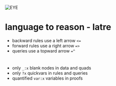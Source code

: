 ![EYE](https://josd.github.io/images/eye.png)

# language to reason - latre
- backward rules use a left arrow `<=`
- forward rules use a right arrow `=>`
- queries use a topward arrow `=^`

#
- only `_:x` blank nodes in data and quads
- only `?x` quickvars in rules and queries
- quantified `var:x` variables in proofs
